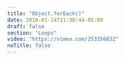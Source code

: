 ```yaml
---
title: "Object.forEach()"
date: 2018-01-14T21:38:44-05:00
draft: false
section: "Loops"
video: "https://vimeo.com/253356832"
noTitle: false
---
```


